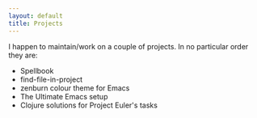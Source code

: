 ```yaml
---
layout: default
title: Projects
---
```


I happen to maintain/work on a couple of projects. In no particular
order they are:
* Spellbook
* find-file-in-project
* zenburn colour theme for Emacs
* The Ultimate Emacs setup
* Clojure solutions for Project Euler's tasks
